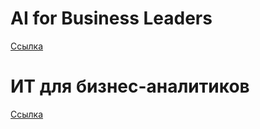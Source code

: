 AI for Business Leaders
=======================

[Cсылка](AI_for_leaders.md)


ИТ для бизнес-аналитиков
========================


[Cсылка](IT_for_all.md)

